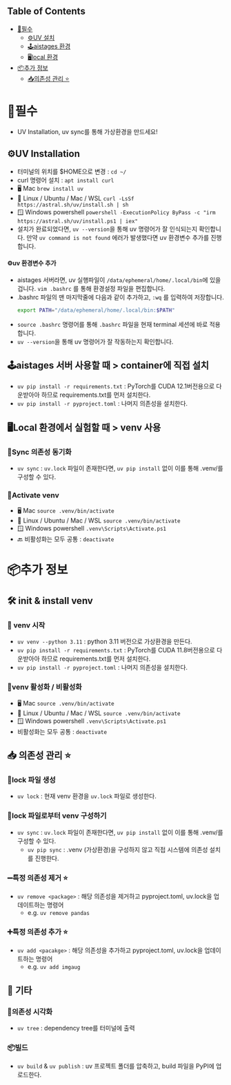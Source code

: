 ## Table of Contents
- [🚀필수](#필수)
    - [⚙️UV 설치](#️uv-installation)
    - [🕹️aistages 환경](#️aistages-서버-사용할-때--container에-직접-설치)
    - [🖥️local 환경](#️local-환경에서-실험할-때--venv-사용)
- [📦추가 정보](#추가-정보)
    - [📥의존성 관리 ⭐](#-의존성-관리-)

# 🚀필수
- UV Installation, uv sync를 통해 가상환경을 만드세요!

## ⚙️UV Installation
- 터미널의 위치를 $HOME으로 변경 : `cd ~/`
- curl 명령어 설치 : `apt install curl`
-  🖥️ Mac
`brew install uv`
-  🐧 Linux / Ubuntu / Mac / WSL
`curl -LsSf https://astral.sh/uv/install.sh | sh`
- 🪟 Windows powershell
`powershell -ExecutionPolicy ByPass -c "irm https://astral.sh/uv/install.ps1 | iex"`
- 설치가 완료되었다면, `uv --version`을 통해 uv 명령어가 잘 인식되는지 확인합니다. 만약 `uv command is not found` 에러가 발생했다면 uv 환경변수 추가를 진행합니다.

#### ⚙️uv 환경변수 추가
- aistages 서버라면, uv 실행파일이 `/data/ephemeral/home/.local/bin`에 있을 겁니다.
    `vim .bashrc` 를 통해 환경설정 파일을 편집합니다.
- .bashrc 파일의 맨 마지막줄에 다음과 같이 추가하고, `:wq` 를 입력하여 저장합니다.
    ```bash
    export PATH="/data/ephemeral/home/.local/bin:$PATH"
    ```
- `source .bashrc` 명령어를 통해 `.bashrc` 파일을 현재 terminal 세션에 바로 적용합니다.
- `uv --version`을 통해 uv 명령어가 잘 작동하는지 확인합니다.

## 🕹️aistages 서버 사용할 때 > container에 직접 설치
- `uv pip install -r requirements.txt` : PyTorch를 CUDA 12.1버전용으로 다운받아아 하므로 requirements.txt를 먼저 설치한다.
- `uv pip install -r pyproject.toml` : 나머지 의존성을 설치한다.

## 🖥️Local 환경에서 실험할 때 > venv 사용
### 🔄Sync 의존성 동기화
- `uv sync` : `uv.lock` 파일이 존재한다면, `uv pip install` 없이 이를 통해 .venv/를 구성할 수 있다.

### 🔋Activate venv
- 🖥️ Mac
`source .venv/bin/activate`
- 🐧 Linux / Ubuntu / Mac / WSL
`source .venv/bin/activate`
- 🪟 Windows powershell
`.venv\Scripts\Activate.ps1`
- 🔙 비활성화는 모두 공통 : `deactivate`


# 📦추가 정보

## 🛠️ init & install venv
### 🧱 venv 시작
- `uv venv --python 3.11` : python 3.11 버전으로 가상환경을 만든다.
- `uv pip install -r requirements.txt` : PyTorch를 CUDA 11.8버전용으로 다운받아아 하므로 requirements.txt를 먼저 설치한다.
- `uv pip install -r pyproject.toml` : 나머지 의존성을 설치한다.

### 🔋venv 활성화 / 비활성화
- 🖥️ Mac
`source .venv/bin/activate`
- 🐧 Linux / Ubuntu / Mac / WSL
`source .venv/bin/activate`
- 🪟 Windows powershell
`.venv\Scripts\Activate.ps1`
- 비활성화는 모두 공통 : `deactivate`

## 📥 의존성 관리 ⭐
### 📌lock 파일 생성
- `uv lock` : 현재 venv 환경을 `uv.lock` 파일로 생성한다.

### 🔄lock 파일로부터 venv 구성하기
- `uv sync` : `uv.lock` 파일이 존재한다면, `uv pip install` 없이 이를 통해 .venv/를 구성할 수 있다.
    - `uv pip sync` : .venv (가상환경)을 구성하지 않고 직접 시스템에 의존성 설치를 진행한다.

### ➖특정 의존성 제거 ⭐
- `uv remove <package>` : 해당 의존성을 제거하고 pyproject.toml, uv.lock을 업데이트하는 명령어
    - e.g. `uv remove pandas`

### ➕특정 의존성 추가 ⭐
- `uv add <pacakge>` : 해당 의존성을 추가하고 pyproject.toml, uv.lock을 업데이트하는 명령어
    - e.g. `uv add imgaug`

## 🧩 기타
### 🌳의존성 시각화
- `uv tree` : dependency tree를 터미널에 출력
### 📦빌드
- `uv build` & `uv publish` : uv 프로젝트 폴더를 압축하고, build 파일을 PyPI에 업로드한다.
